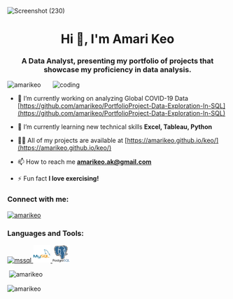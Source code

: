 ![Screenshot (230)](https://user-images.githubusercontent.com/129122755/232258376-739aeb79-887d-447b-9a22-4406657bb82a.png)


<h1 align="center">Hi 👋, I'm Amari Keo</h1>
<h3 align="center">A Data Analyst, presenting my portfolio of projects that showcase my proficiency in data analysis.</h3>
<img align="right" alt="coding" width="400" src= https://camo.githubusercontent.com/c1dcb74cc1c1835b1d716f5051499a2814c683c806b15f04b0eba492863703e9/68747470733a2f2f63646e2e6472696262626c652e636f6d2f75736572732f3733303730332f73637265656e73686f74732f363538313234332f6176656e746f2e676966>
<p align="left"> <img src="https://komarev.com/ghpvc/?username=amarikeo&label=Profile%20views&color=0e75b6&style=flat" alt="amarikeo" /> </p>

- 🔭 I’m currently working on analyzing Global COVID-19 Data [https://github.com/amarikeo/PortfolioProject-Data-Exploration-In-SQL](https://github.com/amarikeo/PortfolioProject-Data-Exploration-In-SQL)

- 🌱 I’m currently learning new technical skills **Excel, Tableau, Python**

- 👨‍💻 All of my projects are available at [https://amarikeo.github.io/keo/](https://amarikeo.github.io/keo/)

- 📫 How to reach me **amarikeo.ak@gmail.com**

- ⚡ Fun fact **I love exercising!**

<h3 align="left">Connect with me:</h3>
<p align="left">
<a href="https://linkedin.com/in/amarikeo" target="blank"><img align="center" src="https://raw.githubusercontent.com/rahuldkjain/github-profile-readme-generator/master/src/images/icons/Social/linked-in-alt.svg" alt="amarikeo" height="30" width="40" /></a>
</p>

<h3 align="left">Languages and Tools:</h3>
<p align="left"> <a href="https://www.microsoft.com/en-us/sql-server" target="_blank" rel="noreferrer"> <img src="https://www.svgrepo.com/show/303229/microsoft-sql-server-logo.svg" alt="mssql" width="40" height="40"/> </a> <a href="https://www.mysql.com/" target="_blank" rel="noreferrer"> <img src="https://raw.githubusercontent.com/devicons/devicon/master/icons/mysql/mysql-original-wordmark.svg" alt="mysql" width="40" height="40"/> </a> <a href="https://www.postgresql.org" target="_blank" rel="noreferrer"> <img src="https://raw.githubusercontent.com/devicons/devicon/master/icons/postgresql/postgresql-original-wordmark.svg" alt="postgresql" width="40" height="40"/> </a> </p>


<p>&nbsp;<img align="center" src="https://github-readme-stats.vercel.app/api?username=amarikeo&show_icons=true&locale=en" alt="amarikeo" /></p>

<p><img align="center" src="https://github-readme-streak-stats.herokuapp.com/?user=amarikeo&" alt="amarikeo" /></p>
